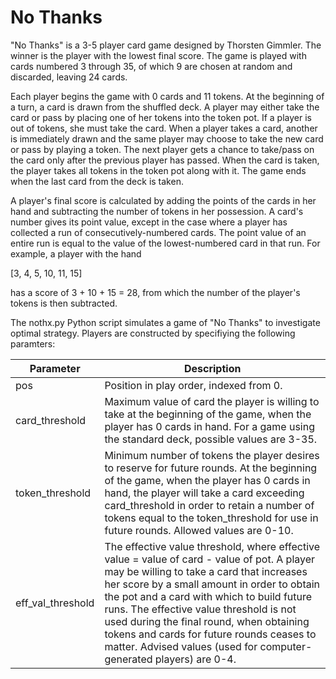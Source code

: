 # No Thanks

"No Thanks" is a 3-5 player card game designed by Thorsten Gimmler. The winner is the player with the lowest final score. The game is played with cards numbered 3 through 35, of which 9 are chosen at random and discarded, leaving 24 cards. 

Each player begins the game with 0 cards and 11 tokens. At the beginning of a turn, a card is drawn from the shuffled deck. A player may either take the card or pass by placing one of her tokens into the token pot. If a player is out of tokens, she must take the card. When a player takes a card, another is immediately drawn and the same player may choose to take the new card or pass by playing a token. The next player gets a chance to take/pass on the card only after the previous player has passed. When the card is taken, the player takes all tokens in the token pot along with it. The game ends when the last card from the deck is taken.

A player's final score is calculated by adding the points of the cards in her hand and subtracting the number of tokens in her possession. A card's number gives its point value, except in the case where a player has collected a run of consecutively-numbered cards. The point value of an entire run is equal to the value of the lowest-numbered card in that run. For example, a player with the hand

[3, 4, 5, 10, 11, 15]

has a score of 3 + 10 + 15 = 28, from which the number of the player's tokens is then subtracted.

The nothx.py Python script simulates a game of "No Thanks" to investigate optimal strategy. Players are constructed by specifiying the following paramters:

| Parameter | Description |
| --------- | ----------- |
| pos		    | Position in play order, indexed from 0. |
| card_threshold    | Maximum value of card the player is willing to take at the beginning of the game, when the player has 0 cards in hand. For a game using the standard deck, possible values are 3-35. |
| token_threshold   | Minimum number of tokens the player desires to reserve for future rounds. At the beginning of the game, when the player has 0 cards in hand, the player will take a card exceeding card_threshold in order to retain a number of tokens equal to the token_threshold for use in future rounds. Allowed values are 0-10. |
| eff_val_threshold | The effective value threshold, where effective value = value of card - value of pot. A player may be willing to take a card that increases her score by a small amount in order to obtain the pot and a card with which to build future runs. The effective value threshold is not used during the final round, when obtaining tokens and cards for future rounds ceases to matter. Advised values (used for computer-generated players) are 0-4. |
